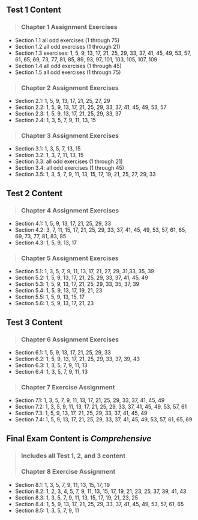 <!---
title: MATH103 eBook >> Chapter Section Exercise Assignments
header: Exercise Assignments
--->

## Test 1 Content

> ### Chapter 1 Assignment Exercises
+ Section 1.1 all odd exercises (1 through 75)
+ Section 1.2 all odd exercises (1 through 21)
+ Section 1.3 exercises: 1, 5, 9, 13, 17, 21, 25, 29, 33, 37, 41, 45, 49, 53, 57, 61, 65, 69, 73, 77, 81, 85, 89, 93, 97, 101, 103, 105, 107, 109
+ Section 1.4 all odd exercises (1 through 45)
+ Section 1.5 all odd exercises (1 through 75)
 
> ### Chapter 2 Assignment Exercises
+ Section 2.1: 1, 5, 9, 13, 17, 21, 25, 27, 29
+ Section 2.2: 1, 5, 9, 13, 17, 21, 25, 29, 33, 37, 41, 45, 49, 53, 57
+ Section 2.3: 1, 5, 9, 13, 17, 21, 25, 29, 33, 37
+ Section 2.4: 1, 3, 5, 7, 9, 11, 13, 15
	
> ### Chapter 3 Assignment Exercises
+ Section 3.1: 1, 3, 5, 7, 13, 15 
+ Section 3.2: 1, 3, 7, 11, 13, 15
+ Section 3.3: all odd exercises (1 through 21)
+ Section 3.4: all odd exercises (1 through 45)
+ Section 3.5: 1, 3, 5, 7, 9, 11, 13, 15, 17, 19, 21, 25, 27, 29, 33
		 
         
## Test 2 Content
> ### Chapter 4 Assignment Exercises
+ Section 4.1: 1, 5, 9, 13, 17, 21, 25, 29, 33
+ Section 4.2: 3, 7, 11, 15, 17, 21, 25, 29, 33, 37, 41, 45, 49, 53, 57, 61, 65, 69, 73, 77, 81, 83, 85
+ Section 4.3: 1, 5, 9, 13, 17
	
> ### Chapter 5 Assignment Exercises
+ Section 5.1: 1, 3, 5, 7, 9, 11, 13, 17, 21, 27, 29, 31,33, 35, 39
+ Section 5.2: 1, 5, 9, 13, 17, 21, 25, 29, 33, 37, 41, 45, 49
+ Section 5.3: 1, 5, 9, 13, 17, 21, 25, 29, 33, 35, 37, 39
+ Section 5.4: 1, 5, 9, 13, 17, 19, 21, 23
+ Section 5.5: 1, 5, 9, 13, 15, 17
+ Section 5.6: 1, 5, 9, 13, 17, 21, 23


## Test 3 Content
> ### Chapter 6 Assignment Exercises
+ Section 6.1: 1, 5, 9, 13, 17, 21, 25, 29, 33
+ Section 6.2: 1, 5, 9, 13, 17, 21, 25, 29, 33, 37, 39, 43
+ Section 6.3: 1, 3, 5, 7, 9, 11, 13
+ Section 6.4: 1, 3, 5, 7, 9, 11, 13

> ### Chapter 7 Exercise Assignment
+ Section 7.1: 1, 3, 5, 7, 9, 11, 13, 17, 21, 25, 29, 33, 37, 41, 45, 49
+ Section 7.2: 1, 3, 5, 9, 11, 13, 17, 21, 25, 29, 33, 37, 41, 45, 49, 53, 57, 61
+ Section 7.3: 1, 5, 9, 13, 17, 21, 25, 29, 33, 37, 41, 45, 49
+ Section 7.4: 1, 5, 9, 13, 17, 21, 25, 29, 33, 37, 41, 45, 49, 53, 57, 61, 65, 69
        
## Final Exam Content is *Comprehensive*
> ### Includes all Test 1, 2, and 3 content
> ### Chapter 8 Exercise Assignment
+ Section 8.1: 1, 3, 5, 7, 9, 11, 13, 15, 17, 19
+ Section 8.2: 1, 2, 3, 4, 5, 7, 9, 11, 13, 15, 17, 19, 21, 23, 25, 37, 39, 41, 43
+ Section 8.3: 1, 3, 5, 7, 9, 11, 13, 15, 17, 19, 21, 23, 25
+ Section 8.4: 1, 5, 9, 13, 17, 21, 25, 29, 33, 37, 41, 45, 49, 53, 57, 61, 65
+ Section 8.5: 1, 3, 5, 7, 9, 11
